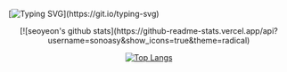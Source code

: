  [![Typing SVG](https://readme-typing-svg.demolab.com?font=Fira+Code&size=30&pause=1000&color=0EF7BE&background=000000&center=true&vCenter=true&width=500&height=200&lines=Hi+there%2C+I'm+seoyeon.)](https://git.io/typing-svg)
<div align=center> 
[![seoyeon's github stats](https://github-readme-stats.vercel.app/api?username=sonoasy&show_icons=true&theme=radical) 

[![Top Langs](https://github-readme-stats.vercel.app/api/top-langs/?username=sonoasy&layout=compact&theme=dracula)](https://github.com/metleeha)
</div>
